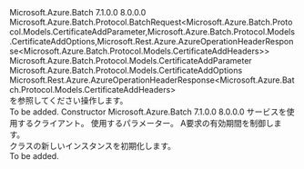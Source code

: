 <Type Name="CertificateAddBatchRequest" FullName="Microsoft.Azure.Batch.Protocol.BatchRequests.CertificateAddBatchRequest">
  <TypeSignature Language="C#" Value="public class CertificateAddBatchRequest : Microsoft.Azure.Batch.Protocol.BatchRequest&lt;Microsoft.Azure.Batch.Protocol.Models.CertificateAddParameter,Microsoft.Azure.Batch.Protocol.Models.CertificateAddOptions,Microsoft.Rest.Azure.AzureOperationHeaderResponse&lt;Microsoft.Azure.Batch.Protocol.Models.CertificateAddHeaders&gt;&gt;" />
  <TypeSignature Language="ILAsm" Value=".class public auto ansi beforefieldinit CertificateAddBatchRequest extends Microsoft.Azure.Batch.Protocol.BatchRequest`3&lt;class Microsoft.Azure.Batch.Protocol.Models.CertificateAddParameter, class Microsoft.Azure.Batch.Protocol.Models.CertificateAddOptions, class Microsoft.Rest.Azure.AzureOperationHeaderResponse`1&lt;class Microsoft.Azure.Batch.Protocol.Models.CertificateAddHeaders&gt;&gt;" />
  <TypeSignature Language="DocId" Value="T:Microsoft.Azure.Batch.Protocol.BatchRequests.CertificateAddBatchRequest" />
  <TypeSignature Language="VB.NET" Value="Public Class CertificateAddBatchRequest&#xA;Inherits BatchRequest(Of CertificateAddParameter, CertificateAddOptions, AzureOperationHeaderResponse(Of CertificateAddHeaders))" />
  <TypeSignature Language="F#" Value="type CertificateAddBatchRequest = class&#xA;    inherit BatchRequest&lt;CertificateAddParameter, CertificateAddOptions, AzureOperationHeaderResponse&lt;CertificateAddHeaders&gt;&gt;" />
  <AssemblyInfo>
    <AssemblyName>Microsoft.Azure.Batch</AssemblyName>
    <AssemblyVersion>7.1.0.0</AssemblyVersion>
    <AssemblyVersion>8.0.0.0</AssemblyVersion>
  </AssemblyInfo>
  <Base>
    <BaseTypeName>Microsoft.Azure.Batch.Protocol.BatchRequest&lt;Microsoft.Azure.Batch.Protocol.Models.CertificateAddParameter,Microsoft.Azure.Batch.Protocol.Models.CertificateAddOptions,Microsoft.Rest.Azure.AzureOperationHeaderResponse&lt;Microsoft.Azure.Batch.Protocol.Models.CertificateAddHeaders&gt;&gt;</BaseTypeName>
    <BaseTypeArguments>
      <BaseTypeArgument TypeParamName="TBody">Microsoft.Azure.Batch.Protocol.Models.CertificateAddParameter</BaseTypeArgument>
      <BaseTypeArgument TypeParamName="TOptions">Microsoft.Azure.Batch.Protocol.Models.CertificateAddOptions</BaseTypeArgument>
      <BaseTypeArgument TypeParamName="TResponse">Microsoft.Rest.Azure.AzureOperationHeaderResponse&lt;Microsoft.Azure.Batch.Protocol.Models.CertificateAddHeaders&gt;</BaseTypeArgument>
    </BaseTypeArguments>
  </Base>
  <Interfaces />
  <Docs>
    <summary>
            <see cref="T:Microsoft.Azure.Batch.Protocol.IBatchRequest" />を参照してください操作します。
            </summary>
    <remarks>To be added.</remarks>
  </Docs>
  <Members>
    <Member MemberName=".ctor">
      <MemberSignature Language="C#" Value="public CertificateAddBatchRequest (Microsoft.Azure.Batch.Protocol.BatchServiceClient serviceClient, Microsoft.Azure.Batch.Protocol.Models.CertificateAddParameter parameters, System.Threading.CancellationToken cancellationToken);" />
      <MemberSignature Language="ILAsm" Value=".method public hidebysig specialname rtspecialname instance void .ctor(class Microsoft.Azure.Batch.Protocol.BatchServiceClient serviceClient, class Microsoft.Azure.Batch.Protocol.Models.CertificateAddParameter parameters, valuetype System.Threading.CancellationToken cancellationToken) cil managed" />
      <MemberSignature Language="DocId" Value="M:Microsoft.Azure.Batch.Protocol.BatchRequests.CertificateAddBatchRequest.#ctor(Microsoft.Azure.Batch.Protocol.BatchServiceClient,Microsoft.Azure.Batch.Protocol.Models.CertificateAddParameter,System.Threading.CancellationToken)" />
      <MemberSignature Language="F#" Value="new Microsoft.Azure.Batch.Protocol.BatchRequests.CertificateAddBatchRequest : Microsoft.Azure.Batch.Protocol.BatchServiceClient * Microsoft.Azure.Batch.Protocol.Models.CertificateAddParameter * System.Threading.CancellationToken -&gt; Microsoft.Azure.Batch.Protocol.BatchRequests.CertificateAddBatchRequest" Usage="new Microsoft.Azure.Batch.Protocol.BatchRequests.CertificateAddBatchRequest (serviceClient, parameters, cancellationToken)" />
      <MemberType>Constructor</MemberType>
      <AssemblyInfo>
        <AssemblyName>Microsoft.Azure.Batch</AssemblyName>
        <AssemblyVersion>7.1.0.0</AssemblyVersion>
        <AssemblyVersion>8.0.0.0</AssemblyVersion>
      </AssemblyInfo>
      <Parameters>
        <Parameter Name="serviceClient" Type="Microsoft.Azure.Batch.Protocol.BatchServiceClient" />
        <Parameter Name="parameters" Type="Microsoft.Azure.Batch.Protocol.Models.CertificateAddParameter" />
        <Parameter Name="cancellationToken" Type="System.Threading.CancellationToken" />
      </Parameters>
      <Docs>
        <param name="serviceClient">サービスを使用するクライアント。</param>
        <param name="parameters">使用するパラメーター。</param>
        <param name="cancellationToken">A<see cref="T:System.Threading.CancellationToken" />要求の有効期間を制御します。</param>
        <summary>
            <see cref="T:Microsoft.Azure.Batch.Protocol.BatchRequests.CertificateAddBatchRequest" /> クラスの新しいインスタンスを初期化します。
            </summary>
        <remarks>To be added.</remarks>
      </Docs>
    </Member>
  </Members>
</Type>